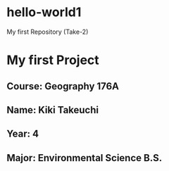 # hello-world1
My first Repository (Take-2)
# My first Project
## **Course**: Geography 176A
## **Name**: Kiki Takeuchi
## **Year**: 4
## **Major**: Environmental Science B.S.
